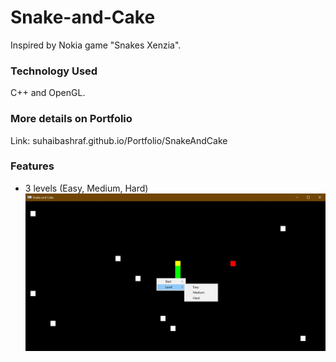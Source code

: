 # Snake-and-Cake
Inspired by Nokia game "Snakes Xenzia".

### Technology Used
C++ and OpenGL. 

### More details on Portfolio
Link: suhaibashraf.github.io/Portfolio/SnakeAndCake

### Features

* 3 levels (Easy, Medium, Hard)
![](https://github.com/suhaibashraf/Snake-and-Cake/blob/master/sc2.jpg?v=4&s=200)
